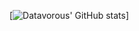 [![Datavorous' GitHub stats](https://github-readme-stats.vercel.app/api?username=sijey-praveen&show_icons=true&theme=chartreuse-light)]
